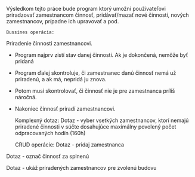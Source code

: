 Výsledkom tejto práce bude program ktorý umožní používateľovi priradzovať zamestnancom činnosť, pridávať/mazať nové činnosti, nových zamestnancov, prípadne ich upravovať a pod.

    Bussines operácia:
Priradenie činnosti zamestnancovi. 
* Program najprv zistí stav danej činnosti. Ak je dokončená, nemôže byť pridaná
* Program ďalej skontroluje, či zamestnanec danú činnosť nemá už priradenú, a ak má, nepridá ju znova.
* Potom musí skontrolovať, či činnosť nie je pre zamestnanca príliš náročná.
* Nakoniec činnosť priradí zamestnancovi.


    Komplexný dotaz:
Dotaz - vyber vsetkých zamestnancov, ktorí nemajú priradené činnosti v súčte dosahujúce maximálny povolený počet odpracovaných hodín (160h) 

    CRUD operácie:
Dotaz - pridaj zamestnanca

Dotaz - označ činnosť za splnenú

Dotaz - ukáž priradených zamestnancov pre zvolenú budovu